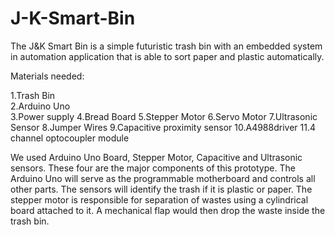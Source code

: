 # J-K-Smart-Bin
The J&amp;K Smart Bin is a simple futuristic trash bin with an embedded system in automation application that is able to sort paper and plastic automatically.

Materials needed:

  1.Trash Bin                                                                        
  2.Arduino Uno                                                   
  3.Power supply
  4.Bread Board
  5.Stepper Motor
  6.Servo Motor
  7.Ultrasonic Sensor
  8.Jumper Wires
  9.Capacitive proximity sensor
  10.A4988driver
  11.4 channel optocoupler module

 We used Arduino Uno Board, Stepper Motor, Capacitive and Ultrasonic sensors. These four are the major components of this prototype. The Arduino Uno will serve as the programmable motherboard and controls all other parts. The sensors will identify the trash if it is plastic or paper. The stepper motor is responsible for separation of wastes using a cylindrical board attached to it. A mechanical flap would then drop the waste inside the trash bin.

